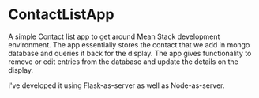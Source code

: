 # ContactListApp

A simple Contact list app to get around Mean Stack development environment. The app essentially stores the contact that we add in 
mongo database and queries it back for the display. The app gives functionality to remove or edit entries from the database and update the details
on the display.

I've developed it using Flask-as-server as well as Node-as-server.